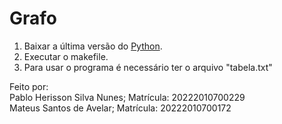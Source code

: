 # Grafo

1. Baixar a última versão do [Python](https://www.python.org).
2. Executar o makefile.
3. Para usar o programa é necessário ter o arquivo "tabela.txt"

Feito por:<br>
Pablo Herisson Silva Nunes; Matrícula: 20222010700229 <br>
Mateus Santos de Avelar; Matrícula: 20222010700172
